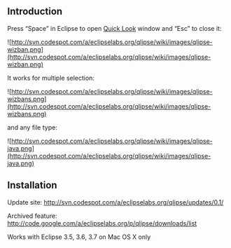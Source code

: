 

## Introduction ##

Press “Space” in Eclipse to open [Quick Look](http://en.wikipedia.org/wiki/Quick_Look) window and “Esc” to close it:

![http://svn.codespot.com/a/eclipselabs.org/qlipse/wiki/images/qlipse-wizban.png](http://svn.codespot.com/a/eclipselabs.org/qlipse/wiki/images/qlipse-wizban.png)

It works for multiple selection:

![http://svn.codespot.com/a/eclipselabs.org/qlipse/wiki/images/qlipse-wizbans.png](http://svn.codespot.com/a/eclipselabs.org/qlipse/wiki/images/qlipse-wizbans.png)

and any file type:

![http://svn.codespot.com/a/eclipselabs.org/qlipse/wiki/images/qlipse-java.png](http://svn.codespot.com/a/eclipselabs.org/qlipse/wiki/images/qlipse-java.png)

## Installation ##

Update site: http://svn.codespot.com/a/eclipselabs.org/qlipse/updates/0.1/

Archived feature: http://code.google.com/a/eclipselabs.org/p/qlipse/downloads/list

Works with Eclipse 3.5, 3.6, 3.7 on Mac OS X only